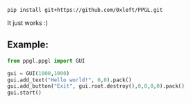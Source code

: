 ```
pip install git+https://github.com/0xleft/PPGL.git
```

It just works :)

## Example:

```python
from ppgl.ppgl import GUI

gui = GUI(1000,1000)
gui.add_text("Hello world!", 0,0).pack()
gui.add_button("Exit", gui.root.destroy(),0,0,0,0).pack()
gui.start()
```